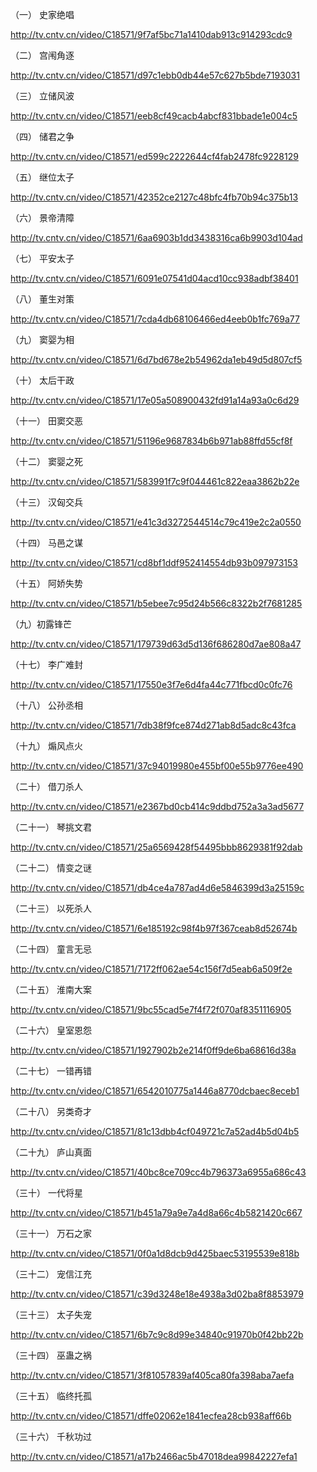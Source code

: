 （一） 史家绝唱

http://tv.cntv.cn/video/C18571/9f7af5bc71a1410dab913c914293cdc9

（二） 宫闱角逐

http://tv.cntv.cn/video/C18571/d97c1ebb0db44e57c627b5bde7193031

（三） 立储风波

http://tv.cntv.cn/video/C18571/eeb8cf49cacb4abcf831bbade1e004c5

（四） 储君之争

http://tv.cntv.cn/video/C18571/ed599c2222644cf4fab2478fc9228129

（五） 继位太子

http://tv.cntv.cn/video/C18571/42352ce2127c48bfc4fb70b94c375b13

（六） 景帝清障

http://tv.cntv.cn/video/C18571/6aa6903b1dd3438316ca6b9903d104ad

（七） 平安太子

http://tv.cntv.cn/video/C18571/6091e07541d04acd10cc938adbf38401

（八） 董生对策

http://tv.cntv.cn/video/C18571/7cda4db68106466ed4eeb0b1fc769a77

（九） 窦婴为相

http://tv.cntv.cn/video/C18571/6d7bd678e2b54962da1eb49d5d807cf5

（十） 太后干政

http://tv.cntv.cn/video/C18571/17e05a508900432fd91a14a93a0c6d29

（十一） 田窦交恶

http://tv.cntv.cn/video/C18571/51196e9687834b6b971ab88ffd55cf8f

（十二） 窦婴之死

http://tv.cntv.cn/video/C18571/583991f7c9f044461c822eaa3862b22e

（十三） 汉匈交兵

http://tv.cntv.cn/video/C18571/e41c3d3272544514c79c419e2c2a0550

（十四） 马邑之谋

http://tv.cntv.cn/video/C18571/cd8bf1ddf952414554db93b097973153

（十五） 阿娇失势

http://tv.cntv.cn/video/C18571/b5ebee7c95d24b566c8322b2f7681285

（九）初露锋芒

http://tv.cntv.cn/video/C18571/179739d63d5d136f686280d7ae808a47

（十七） 李广难封

http://tv.cntv.cn/video/C18571/17550e3f7e6d4fa44c771fbcd0c0fc76

（十八） 公孙丞相

http://tv.cntv.cn/video/C18571/7db38f9fce874d271ab8d5adc8c43fca

（十九） 煽风点火

http://tv.cntv.cn/video/C18571/37c94019980e455bf00e55b9776ee490

（二十） 借刀杀人

http://tv.cntv.cn/video/C18571/e2367bd0cb414c9ddbd752a3a3ad5677

（二十一） 琴挑文君

http://tv.cntv.cn/video/C18571/25a6569428f54495bbb8629381f92dab

（二十二） 情变之谜

http://tv.cntv.cn/video/C18571/db4ce4a787ad4d6e5846399d3a25159c

（二十三） 以死杀人

http://tv.cntv.cn/video/C18571/6e185192c98f4b97f367ceab8d52674b

（二十四） 童言无忌

http://tv.cntv.cn/video/C18571/7172ff062ae54c156f7d5eab6a509f2e

（二十五） 淮南大案

http://tv.cntv.cn/video/C18571/9bc55cad5e7f4f72f070af8351116905

（二十六） 皇室恩怨

http://tv.cntv.cn/video/C18571/1927902b2e214f0ff9de6ba68616d38a

（二十七） 一错再错

http://tv.cntv.cn/video/C18571/6542010775a1446a8770dcbaec8eceb1

（二十八） 另类奇才

http://tv.cntv.cn/video/C18571/81c13dbb4cf049721c7a52ad4b5d04b5

（二十九） 庐山真面

http://tv.cntv.cn/video/C18571/40bc8ce709cc4b796373a6955a686c43

（三十） 一代将星

http://tv.cntv.cn/video/C18571/b451a79a9e7a4d8a66c4b5821420c667

（三十一） 万石之家

http://tv.cntv.cn/video/C18571/0f0a1d8dcb9d425baec53195539e818b

（三十二） 宠信江充

http://tv.cntv.cn/video/C18571/c39d3248e18e4938a3d02ba8f8853979

（三十三） 太子失宠

http://tv.cntv.cn/video/C18571/6b7c9c8d99e34840c91970b0f42bb22b

（三十四） 巫蛊之祸

http://tv.cntv.cn/video/C18571/3f81057839af405ca80fa398aba7aefa

（三十五） 临终托孤

http://tv.cntv.cn/video/C18571/dffe02062e1841ecfea28cb938aff66b

（三十六） 千秋功过

http://tv.cntv.cn/video/C18571/a17b2466ac5b47018dea99842227efa1

